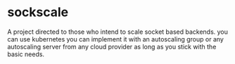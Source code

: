 # sockscale
A project directed to those who intend to scale socket based backends. you can use kubernetes you can implement it with an autoscaling group or any autoscaling server from any cloud provider as long as you stick with the basic needs.
